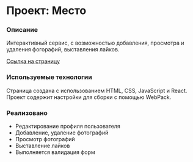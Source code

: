 # Проект: Место

### Описание

Интерактивный сервис, с возможностью добавления, просмотра и удаления фогорафий, выставления лайков.

[Ссылка на страницу](https://sergasent.github.io/mesto/)

### Используемые технологии

Страница создана с использованием HTML, CSS, JavaScript и React.
Проект содержит настройки для сборки с помощью WebPack.

### Реализовано

* Редактирование профиля пользователя
* Добавление, удаление фотографий
* Просмотр фотографий
* Выставление лайков
* Выполняется валидация форм



